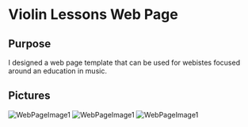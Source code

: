 # Violin Lessons Web Page

## Purpose

I designed a web page template that can be used for webistes focused around an education in music. 

## Pictures

![WebPageImage1](link-to-image)
![WebPageImage1](link-to-image)
![WebPageImage1](link-to-image)
